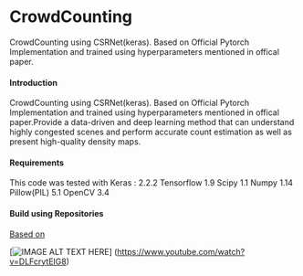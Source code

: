 # CrowdCounting
CrowdCounting using CSRNet(keras). Based on Official Pytorch Implementation and trained using hyperparameters mentioned in offical paper.


####  Introduction

CrowdCounting using CSRNet(keras). Based on Official Pytorch Implementation and trained using hyperparameters mentioned in offical paper.Provide a data-driven and deep learning method that can understand highly congested scenes and perform accurate count estimation as well as present high-quality density maps.

#### Requirements 

This code was tested with Keras : 2.2.2
Tensorflow 1.9
Scipy 1.1
Numpy 1.14
Pillow(PIL) 5.1
OpenCV 3.4

#### Build using Repositories

[Based on ](https://github.com/leeyeehoo/CSRNet-pytorch)










[![IMAGE ALT TEXT HERE](https://img.youtube.com/vi/DLFcrytElG8/0.jpg)]
(https://www.youtube.com/watch?v=DLFcrytElG8)


